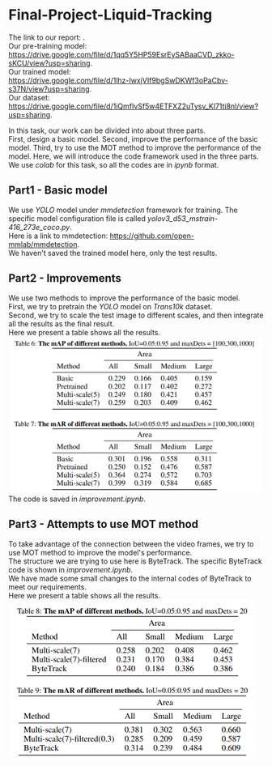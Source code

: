 # Final-Project-Liquid-Tracking
The link to our report: .   
Our pre-training model:   
https://drive.google.com/file/d/1qq5Y5HP59EsrEySABaaCVD_zkko-sKCU/view?usp=sharing.    
Our trained model:   
https://drive.google.com/file/d/1lhz-IwxjVIf9bgSwDKWf3oPaCbv-s37N/view?usp=sharing.  
Our dataset:  
https://drive.google.com/file/d/1iQmfIvSf5w4ETFXZ2uTysv_Kl71ti8nl/view?usp=sharing.

In this task, our work can be divided into about three parts.  
First, design a basic model. Second, improve the performance of the basic model. Third, try to use the MOT method to improve the performance of the model.  Here, we will introduce the code framework used in the three parts.  
We use *colab* for this task, so all the codes are in *ipynb* format.
## Part1 - Basic model
We use *YOLO* model under *mmdetection* framework for training. The specific model configuration file is called *yolov3_d53_mstrain-416_273e_coco.py*.  
Here is a link to mmdetection: https://github.com/open-mmlab/mmdetection.  
We haven't saved the trained model here, only the test results.
## Part2 - Improvements
We use two methods to improve the performance of the basic model.  
First, we try to pretrain the *YOLO* model on *Trans10k* dataset.  
Second, we try to scale the test image to different scales, and then integrate all the results as the final result.  
Here we present a table shows all the results.  
![avatar](./table1.png)  
The code is saved in *improvement.ipynb*.
## Part3 - Attempts to use MOT method
To take advantage of the connection between the video frames, we try to use MOT method to improve the model's performance.  
The structure we are trying to use here is ByteTrack. The specific ByteTrack code is shown in *improvement.ipynb*.  
We have made some small changes to the internal codes of ByteTrack to meet our requirements.  
Here we present a table shows all the results.  
![avatar](./table2.png) 

